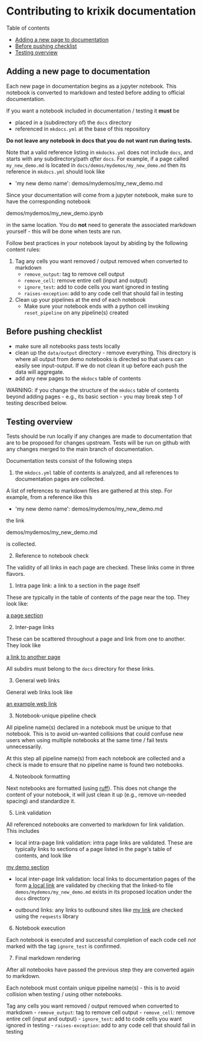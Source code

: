 # Contributing to krixik documentation

Table of contents

- [Adding a new page to documentation](#adding-a-new-page-to-documentation)
- [Before pushing checklist](#before-pushing-checklist)
- [Testing overview](#testing-overview)


## Adding a new page to documentation

Each new page in documentation begins as a jupyter notebook.  This notebook is converted to markdown and tested before adding to official documentation.

If you want a notebook included in documentation / testing it **must** be 

- placed in a (subdirectory of) the `docs` directory
- referenced in `mkdocs.yml` at the base of this repository

**Do not leave any notebook in docs that you do not want run during tests.**

Note that a valid reference listing in `mkdocks.yml` does not include `docs`, and starts with any subdirectory/path *after* `docs`.  For example, if a page called `my_new_demo.md` is located in `docs/demos/mydemos/my_new_demo.md` then its reference in `mkdocs.yml` should look like

- 'my new demo name': demos/mydemos/my_new_demo.md

Since your documentation will come from a jupyter notebook, make sure to have the corresponding notebook

demos/mydemos/my_new_demo.ipynb

in the same location.  You do **not** need to generate the associated markdown yourself - this will be done when tests are run.


Follow best practices in your notebook layout by abiding by the following content rules:

1.  Tag any cells you want removed / output removed when converted to markdown
    - `remove_output`: tag to remove cell output 
    - `remove_cell`: remove entire cell (input and output)
    - `ignore_test`: add to code cells you want ignored in testing
    - `raises-exception`: add to any code cell that should fail in testing
2.  Clean up your pipelines at the end of each notebook
    - Make sure your notebook ends with a python cell invoking `reset_pipeline` on any pipeline(s) created

## Before pushing checklist

- make sure all notebooks pass tests locally
- clean up the `data/output` directory - remove everything.  This directory is where all output from demo notebooks is directed so that users can easily see input-output.  If we do not clean it up before each push the data will aggregate.
- add any new pages to the `mkdocs` table of contents

WARNING: if you change the structure of the `mkdocs` table of contents beyond adding pages - e.g., its basic section - you may break step 1 of testing described below. 


## Testing overview

Tests should be run locally if any changes are made to documentation that are to be proposed for changes upstream.  Tests will be run on github with any changes merged to the main branch of documentation.

Documentation tests consist of the following steps

1.  the `mkdocs.yml` table of contents is analyzed, and all references to documentation pages are collected.  

A list of references to markdown files are gathered at this step.  For example, from a reference like this

- 'my new demo name': demos/mydemos/my_new_demo.md

the link 

demos/mydemos/my_new_demo.md

is collected.


2.  Reference to notebook check

The validity of all links in each page are checked.  These links come in three flavors.

1.  Intra page link: a link to a section in the page itself

These are typically in the table of contents of the page near the top.  They look like:

[a page section](#a-page-section)

2.  Inter-page links

These can be scattered throughout a page and link from one to another.  They look like

[a link to another page](subdir/some_other_page.md)

All subdirs must belong to the `docs` directory for these links.

3.  General web links

General web links look like

[an example web link](https://example.com)


3.  Notebook-unique pipeline check

All pipeline name(s) declared in a notebook must be unique to that notebook.  This is to avoid un-wanted collisions that could confuse new users when using multiple notebooks at the same time / fail tests unnecessarily.

At this step all pipeline name(s) from each notebook are collected and a check is made to ensure that no pipeline name is found two notebooks.


4.  Noteobook formatting

Next notebooks are formatted (using [ruff](https://github.com/astral-sh/ruff)).  This does not change the content of your notebook, it will just clean it up (e.g., remove un-needed spacing) and standardize it. 


5.  Link validation

All referenced notebooks are converted to markdown for link validation.  This includes

- local intra-page link validation: intra page links are validated.  These are typically links to sections of a page listed in the page's table of contents, and look like

[my demo section](#my-demo-section)


- local inter-page link validation: local links to documentation pages of the form [a local link](demos/mydemos/my_new_demo.md) are validated by checking that the linked-to file `demos/mydemos/my_new_demo.md` exists in its proposed location under the `docs` directory

- outbound links: any links to outbound sites like [my link](https://google.com) are checked using the `requests` library


6.  Notebook execution

Each notebook is executed and successful completion of each code cell *not* marked with the tag `ignore_test` is confirmed.

7.  Final markdown rendering

After all notebooks have passed the previous step they are converted again to markdown.

Each notebook must contain unique pipeilne name(s) - this is to avoid collision when testing / using other notebooks.

Tag any cells you want removed / output removed when converted to markdown
    - `remove_output`: tag to remove cell output 
    - `remove_cell`: remove entire cell (input and output)
    - `ignore_test`: add to code cells you want ignored in testing
    - `raises-exception`: add to any code cell that should fail in testing